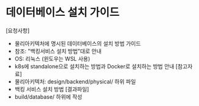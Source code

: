 # 데이터베이스 설치 가이드 
[요청사항]
- 물리아키텍처에 명시된 데이터베이스의 설치 방법 가이드  
- 참조: "백킹서비스 설치 방법"대로 안내 
- OS: 리눅스 (윈도우는 WSL 사용)
- k8s에 standalone으로 설치하는 방법과 Docker로 설치하는 방법 안내
[참고자료]
- 물리아키텍처: design/backend/physical/ 하위 파일 
- 백킹 서비스 설치 방법
[결과파일]
- build/database/ 하위에 작성 
